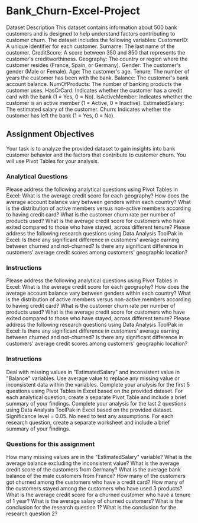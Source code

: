 # Bank_Churn-Excel-Project

Dataset Description
This dataset contains information about 500 bank customers and is designed to help understand factors contributing to customer churn. The dataset includes the following variables:
CustomerID: A unique identifier for each customer.
Surname: The last name of the customer.
CreditScore: A score between 350 and 850 that represents the customer's creditworthiness.
Geography: The country or region where the customer resides (France, Spain, or Germany).
Gender: The customer's gender (Male or Female).
Age: The customer's age.
Tenure: The number of years the customer has been with the bank.
Balance: The customer's bank account balance.
NumOfProducts: The number of banking products the customer uses.
HasCrCard: Indicates whether the customer has a credit card with the bank (1 = Yes, 0 = No).
IsActiveMember: Indicates whether the customer is an active member (1 = Active, 0 = Inactive).
EstimatedSalary: The estimated salary of the customer.
Churn: Indicates whether the customer has left the bank (1 = Yes, 0 = No).

## Assignment Objectives
Your task is to analyze the provided dataset to gain insights into bank customer behavior and the factors that contribute to customer churn. You will use Pivot Tables for your analysis.
### Analytical Questions
Please address the following analytical questions using Pivot Tables in Excel:
What is the average credit score for each geography?
How does the average account balance vary between genders within each country?
What is the distribution of active members versus non-active members according to having credit card?
What is the customer churn rate per number of products used?
What is the average credit score for customers who have exited compared to those who have stayed, across different tenure?
Please address the following research questions using Data Analysis ToolPak in Excel:
Is there any significant difference in customers' average earning between churned and not-churned?
Is there any significant difference in customers' average credit scores among customers' geographic location?
### Instructions
Please address the following analytical questions using Pivot Tables in Excel:
What is the average credit score for each geography?
How does the average account balance vary between genders within each country?
What is the distribution of active members versus non-active members according to having credit card?
What is the customer churn rate per number of products used?
What is the average credit score for customers who have exited compared to those who have stayed, across different tenure?
Please address the following research questions using Data Analysis ToolPak in Excel:
Is there any significant difference in customers' average earning between churned and not-churned?
Is there any significant difference in customers' average credit scores among customers' geographic location?
### Instructions
Deal with missing values in "EstimatedSalary" and inconsistent value in "Balance" variables.
Use average value to replace any missing value or inconsistent data within the variables.
Complete your analysis for the first 5 questions using Pivot Tables in Excel based on the provided dataset.
For each analytical question, create a separate Pivot Table and include a brief summary of your findings.
Complete your analysis for the last 2 questions using Data Analysis ToolPak in Excel based on the provided dataset. Significance level = 0.05. No need to test any assumptions.
For each research question, create a separate worksheet and include a brief summary of your findings.

### Questions for this assignment
How many missing values are in the "EstimatedSalary" variable?
What is the average balance excluding the inconsistent value?
What is the average credit score of the customers from Germany?
What is the average bank balance of the male customers from France?
How many of the customers got churned among the customers who have a credit card?
How many of the customers stayed among the customers who have used 3 products?
What is the average credit score for a churned customer who have a tenure of 1 year?
What is the average salary of churned customers?
What is the conclusion for the research question 1?
What is the conclusion for the research question 2?

